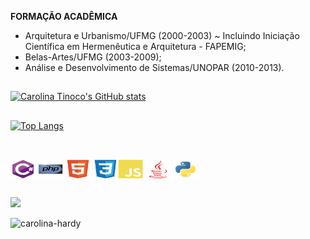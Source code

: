 **FORMAÇÃO ACADÊMICA**

- Arquitetura e Urbanismo/UFMG (2000-2003) ~ Incluindo Iniciação Científica em Hermenêutica e Arquitetura - FAPEMIG;
- Belas-Artes/UFMG (2003-2009);
- Análise e Desenvolvimento de Sistemas/UNOPAR (2010-2013).

##

[![Carolina Tinoco's GitHub stats](https://github-readme-stats.vercel.app/api?username=carolinaoftinoco)](https://github.com/carolinaoftinoco/github-readme-stats)

##

[![Top Langs](https://github-readme-stats.vercel.app/api/top-langs/?username=carolinaoftinoco&layout=compact)](https://github.com/carolinaoftinoco/github-readme-stats)

##

<div style="display: inline_block">
  <br>  
  <img align="center" alt="Carolina-CSharp" height="30" width="40" src="https://raw.githubusercontent.com/devicons/devicon/master/icons/csharp/csharp-original.svg">
  <img align="center" alt="Carolina-PHP" height="30" width="40" src="https://raw.githubusercontent.com/devicons/devicon/master/icons/php/php-original.svg">
  <img align="center" alt="Carolina-HTML" height="30" width="40" src="https://raw.githubusercontent.com/devicons/devicon/master/icons/html5/html5-original.svg">
  <img align="center" alt="Carolina-CSS" height="30" width="40" src="https://raw.githubusercontent.com/devicons/devicon/master/icons/css3/css3-original.svg"><img align="center" alt="Carolina-JavaScript" height="30" width="40" src="https://raw.githubusercontent.com/devicons/devicon/master/icons/javascript/javascript-plain.svg">
  <img align="center" alt="Carolina-Java" height="30" width="40" src="https://raw.githubusercontent.com/devicons/devicon/master/icons/java/java-plain.svg">
  <img align="center" alt="Carolina-Python" height="30" width="40" src="https://raw.githubusercontent.com/devicons/devicon/master/icons/python/python-original.svg">
  </br>
</div>

##
 
<div>
<a href = "mailto:carolinaoftinoco@gmail.com"><img src="https://img.shields.io/badge/-Gmail-%23333?style=for-the-badge&logo=gmail&logoColor=white" target="_blank"></a>
</div>

![carolina-hardy](https://user-images.githubusercontent.com/110881696/185729529-866a8bae-74da-4d12-abdf-4a18c48e402d.gif)
